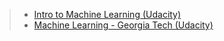 > - [Intro to Machine Learning (Udacity)](https://www.udacity.com/course/intro-to-machine-learning--ud120)
> - [Machine Learning - Georgia Tech (Udacity)](https://www.udacity.com/course/machine-learning--ud262)
